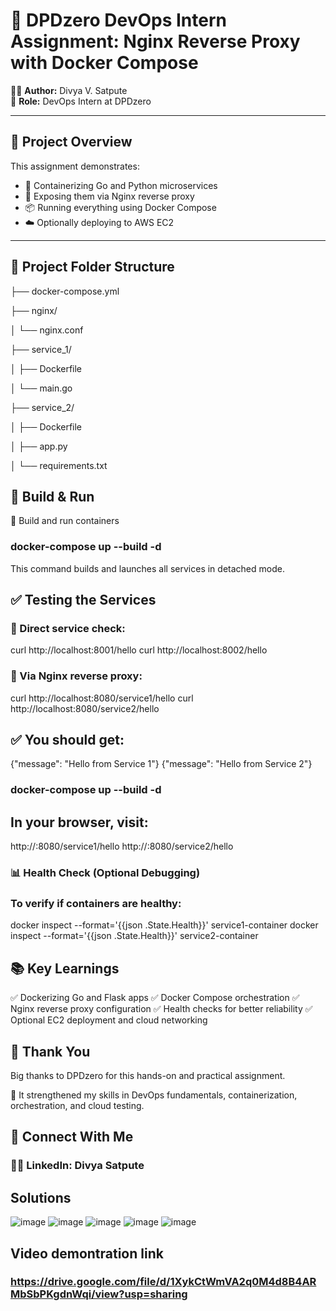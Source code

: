 # 🚀 DPDzero DevOps Intern Assignment: Nginx Reverse Proxy with Docker Compose

👩‍💻 **Author:** Divya V. Satpute  
🎯 **Role:** DevOps Intern at DPDzero

---

## 📌 Project Overview

This assignment demonstrates:

- 🐳 Containerizing Go and Python microservices
- 🔁 Exposing them via Nginx reverse proxy
- 📦 Running everything using Docker Compose
- ☁️ Optionally deploying to AWS EC2

---

## 📁 Project Folder Structure
├── docker-compose.yml

├── nginx/

│ └── nginx.conf

├── service_1/

│ ├── Dockerfile

│ └── main.go

├── service_2/

│ ├── Dockerfile

│ ├── app.py

│ └── requirements.txt



## 🧪 Build & Run
🔹 Build and run containers
### docker-compose up --build -d
This command builds and launches all services in detached mode.

## ✅ Testing the Services
### 🔹 Direct service check:
curl http://localhost:8001/hello
curl http://localhost:8002/hello
### 🔹 Via Nginx reverse proxy:

curl http://localhost:8080/service1/hello
curl http://localhost:8080/service2/hello
## ✅ You should get:

{"message": "Hello from Service 1"}
{"message": "Hello from Service 2"}


### docker-compose up --build -d
## In your browser, visit:


http://<your-ec2-ip>:8080/service1/hello
http://<your-ec2-ip>:8080/service2/hello
### 📊 Health Check (Optional Debugging)
### To verify if containers are healthy:

docker inspect --format='{{json .State.Health}}' service1-container
docker inspect --format='{{json .State.Health}}' service2-container
## 📚 Key Learnings
✅ Dockerizing Go and Flask apps
✅ Docker Compose orchestration
✅ Nginx reverse proxy configuration
✅ Health checks for better reliability
✅ Optional EC2 deployment and cloud networking

## 🙏 Thank You
Big thanks to DPDzero for this hands-on and practical assignment.

🧠 It strengthened my skills in DevOps fundamentals, containerization, orchestration, and cloud testing.

## 🔗 Connect With Me
### 👩‍💼 LinkedIn: Divya Satpute


## Solutions


![image](https://github.com/user-attachments/assets/89693513-225d-4da5-b556-0ffad6489ff5)
![image](https://github.com/user-attachments/assets/dade1f76-29c5-40da-8ff3-e1a589183a98)
![image](https://github.com/user-attachments/assets/32a9ab9e-34e4-4330-ae40-c414e9065d58)
![image](https://github.com/user-attachments/assets/0c613c06-2a0f-49ef-929f-374505bcfd51)
![image](https://github.com/user-attachments/assets/b3bc220b-9470-4802-aa16-338393f4208a)


## Video demontration link 
### https://drive.google.com/file/d/1XykCtWmVA2q0M4d8B4ARMbSbPKgdnWqi/view?usp=sharing

